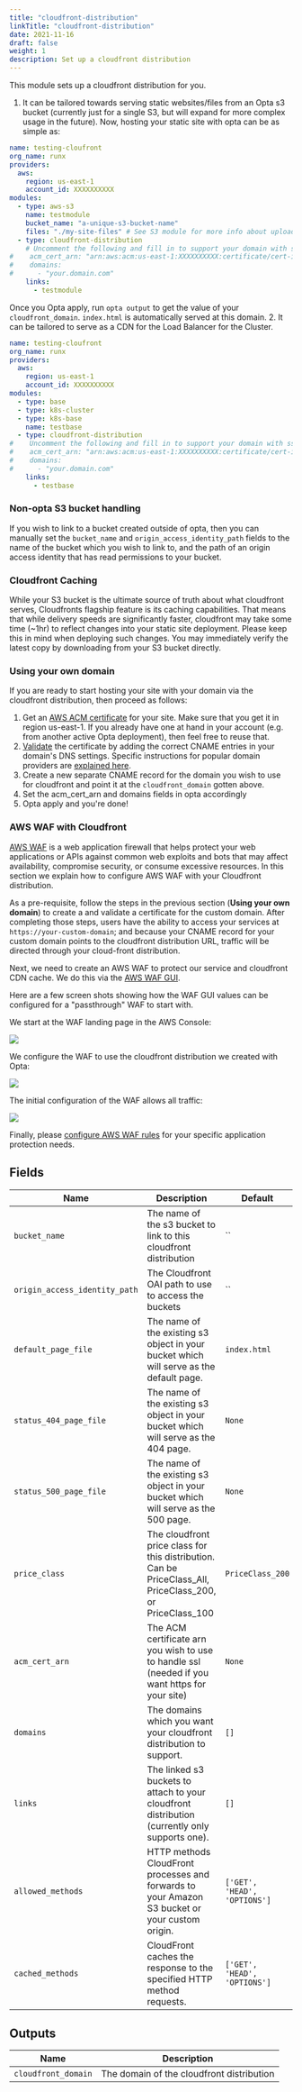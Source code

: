 ```yaml
---
title: "cloudfront-distribution"
linkTitle: "cloudfront-distribution"
date: 2021-11-16
draft: false
weight: 1
description: Set up a cloudfront distribution
---
```


This module sets up a cloudfront distribution for you.

1. It can be tailored towards serving static websites/files from an Opta s3 
bucket (currently just for a single S3, but will expand for more complex usage in the future). Now, hosting your 
static site with opta can be as simple as:

```yaml
name: testing-cloufront
org_name: runx
providers:
  aws:
    region: us-east-1
    account_id: XXXXXXXXXX
modules:
  - type: aws-s3
    name: testmodule
    bucket_name: "a-unique-s3-bucket-name"
    files: "./my-site-files" # See S3 module for more info about uploading your files t S3
  - type: cloudfront-distribution
    # Uncomment the following and fill in to support your domain with ssl
#    acm_cert_arn: "arn:aws:acm:us-east-1:XXXXXXXXXX:certificate/cert-id"
#    domains:
#      - "your.domain.com"
    links:
      - testmodule
```

Once you Opta apply, run `opta output` to get the value of your `cloudfront_domain`. `index.html` is automatically served at this domain.
2. It can be tailored to serve as a CDN for the Load Balancer for the Cluster.
```yaml
name: testing-cloufront
org_name: runx
providers:
  aws:
    region: us-east-1
    account_id: XXXXXXXXXX
modules:
  - type: base
  - type: k8s-cluster
  - type: k8s-base
    name: testbase
  - type: cloudfront-distribution
#    Uncomment the following and fill in to support your domain with ssl
#    acm_cert_arn: "arn:aws:acm:us-east-1:XXXXXXXXXX:certificate/cert-id"
#    domains:
#      - "your.domain.com"
    links:
      - testbase
```

### Non-opta S3 bucket handling
If you wish to link to a bucket created outside of opta, then you can manually set the `bucket_name` and 
`origin_access_identity_path` fields to the name of the bucket which you wish to link to, and the path of an
origin access identity that has read permissions to your bucket.

### Cloudfront Caching
While your S3 bucket is the ultimate source of truth about what cloudfront serves, Cloudfronts flagship feature is its
caching capabilities. That means that while delivery speeds are significantly faster, cloudfront may take some time
(~1hr) to reflect changes into your static site deployment. Please keep this in mind when deploying such changes. You
may immediately verify the latest copy by downloading from your S3 bucket directly.

### Using your own domain
If you are ready to start hosting your site with your domain via the cloudfront distribution, then proceed as follows:
1. Get an [AWS ACM certificate](https://docs.aws.amazon.com/acm/latest/userguide/gs-acm-request-public.html) for your site. 
   Make sure that you get it in region us-east-1. If you already have one at hand in your account (e.g. from another 
   active Opta deployment), then feel free to reuse that.
2. [Validate](https://docs.aws.amazon.com/acm/latest/userguide/dns-validation.html) the certificate by adding the correct CNAME entries in your domain's DNS settings. Specific instructions for popular domain providers are [explained here](https://docs.aws.amazon.com/amplify/latest/userguide/custom-domains.html).
3. Create a new separate CNAME record for the domain you wish to use for cloudfront and point it at the `cloudfront_domain` gotten above.
3. Set the acm_cert_arn and domains fields in opta accordingly
4. Opta apply and you're done!

### AWS WAF with Cloudfront

[AWS WAF](https://aws.amazon.com/waf/) is a web application firewall that helps protect your web applications or APIs against common web exploits and bots that may affect availability, compromise security, or consume excessive resources. In this section we explain how to configure AWS WAF with your Cloudfront distribution. 

As a pre-requisite, follow the steps in the previous section (__Using your own domain__) to create a and validate a certificate for the custom domain. After completing those steps, users have the ability to access your services at `https://your-custom-domain`; and because your CNAME record for your custom domain points to the cloudfront distribution URL, traffic will be directed through your cloud-front distribution.

Next, we need to create an AWS WAF to protect our service and cloudfront CDN cache. We do this via the [AWS WAF GUI](https://us-east-1.console.aws.amazon.com/wafv2/homev2).

Here are a few screen shots showing how the WAF GUI values can be configured for a "passthrough" WAF to start with.

We start at the WAF landing page in the AWS Console:

<a href="/images/aws-waf-1.png" target="_blank">
  <img src="/images/aws-waf-1.png" align="center"/>
</a>

We configure the WAF to use the cloudfront distribution we created with Opta:

<a href="/images/aws-waf-2.png" target="_blank">
  <img src="/images/aws-waf-2.png" align="center"/>
</a>

The initial configuration of the WAF allows all traffic:

<a href="/images/aws-waf-3.png" target="_blank">
  <img src="/images/aws-waf-3.png" align="center"/>
</a>

Finally, please [configure AWS WAF rules](https://docs.aws.amazon.com/waf/latest/developerguide/waf-chapter.html) for your specific application protection needs.

## Fields


| Name      | Description | Default | Required |
| ----------- | ----------- | ------- | -------- |
| `bucket_name` | The name of the s3 bucket to link to this cloudfront distribution | `` | False |
| `origin_access_identity_path` | The Cloudfront OAI path to use to access the buckets | `` | False |
| `default_page_file` | The name of the existing s3 object in your bucket which will serve as the default page. | `index.html` | False |
| `status_404_page_file` | The name of the existing s3 object in your bucket which will serve as the 404 page. | `None` | False |
| `status_500_page_file` | The name of the existing s3 object in your bucket which will serve as the 500 page. | `None` | False |
| `price_class` | The cloudfront price class for this distribution. Can be PriceClass_All, PriceClass_200, or PriceClass_100 | `PriceClass_200` | False |
| `acm_cert_arn` | The ACM certificate arn you wish to use to handle ssl (needed if you want https for your site) | `None` | False |
| `domains` | The domains which you want your cloudfront distribution to support. | `[]` | False |
| `links` | The linked s3 buckets to attach to your cloudfront distribution (currently only supports one). | `[]` | False |
| `allowed_methods` | HTTP methods CloudFront processes and forwards to your Amazon S3 bucket or your custom origin. | `['GET', 'HEAD', 'OPTIONS']` | False |
| `cached_methods` | CloudFront caches the response to the specified HTTP method requests. | `['GET', 'HEAD', 'OPTIONS']` | False |

## Outputs


| Name      | Description |
| ----------- | ----------- |
| `cloudfront_domain` | The domain of the cloudfront distribution |